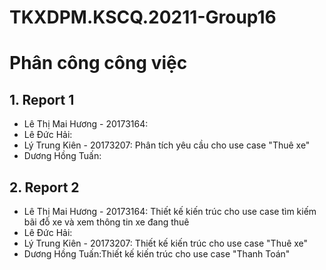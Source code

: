 # TKXDPM.KSCQ.20211-Group16

# Phân công công việc
## 1. Report 1
+ Lê Thị Mai Hương - 20173164:
+ Lê Đức Hải:
+ Lý Trung Kiên - 20173207: Phân tích yêu cầu cho use case "Thuê xe"
+ Dương Hồng Tuấn:


## 2. Report 2
+ Lê Thị Mai Hương - 20173164: Thiết kế kiến trúc cho use case tìm kiếm bãi đỗ xe và xem thông tin xe đang thuê
+ Lê Đức Hải:
+ Lý Trung Kiên - 20173207: Thiết kế kiến trúc cho use case "Thuê xe"
+ Dương Hồng Tuấn:Thiết kế kiến trúc cho use case "Thanh Toán"
